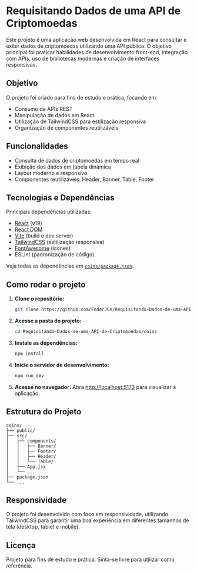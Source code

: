 
# Requisitando Dados de uma API de Criptomoedas

Este projeto é uma aplicação web desenvolvida em React para consultar e exibir dados de criptomoedas utilizando uma API pública. O objetivo principal foi praticar habilidades de desenvolvimento front-end, integração com APIs, uso de bibliotecas modernas e criação de interfaces responsivas.

## Objetivo

O projeto foi criado para fins de estudo e prática, focando em:
- Consumo de APIs REST
- Manipulação de dados em React
- Utilização de TailwindCSS para estilização responsiva
- Organização de componentes reutilizáveis

## Funcionalidades

- Consulta de dados de criptomoedas em tempo real
- Exibição dos dados em tabela dinâmica
- Layout moderno e responsivo
- Componentes reutilizáveis: Header, Banner, Table, Footer

## Tecnologias e Dependências

Principais dependências utilizadas:

- [React](https://react.dev/) (v19)
- [React DOM](https://react.dev/)
- [Vite](https://vitejs.dev/) (build e dev server)
- [TailwindCSS](https://tailwindcss.com/) (estilização responsiva)
- [FontAwesome](https://fontawesome.com/) (ícones)
- ESLint (padronização de código)

Veja todas as dependências em [`coins/package.json`](coins/package.json).

## Como rodar o projeto

1. **Clone o repositório:**
	```bash
	git clone https://github.com/EnderJGV/Requisitando-Dados-de-uma-API-de-Criptomoedas.git
	```
2. **Acesse a pasta do projeto:**
	```bash
	cd Requisitando-Dados-de-uma-API-de-Criptomoedas/coins
	```
3. **Instale as dependências:**
	```bash
	npm install
	```
4. **Inicie o servidor de desenvolvimento:**
	```bash
	npm run dev
	```
5. **Acesse no navegador:**
	Abra [http://localhost:5173](http://localhost:5173) para visualizar a aplicação.

## Estrutura do Projeto

```
coins/
├── public/
├── src/
│   ├── components/
│   │   ├── Banner/
│   │   ├── Footer/
│   │   ├── Header/
│   │   └── Table/
│   ├── App.jsx
│   └── ...
├── package.json
└── ...
```

## Responsividade

O projeto foi desenvolvido com foco em responsividade, utilizando TailwindCSS para garantir uma boa experiência em diferentes tamanhos de tela (desktop, tablet e mobile).

## Licença

Projeto para fins de estudo e prática. Sinta-se livre para utilizar como referência.